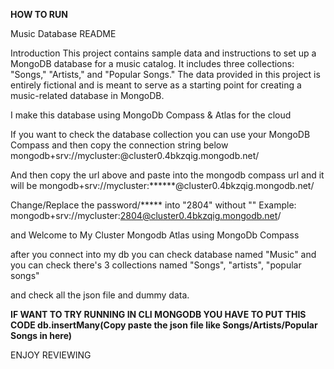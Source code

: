 **HOW TO RUN**


Music Database README

Introduction
This project contains sample data and instructions to set up a MongoDB database for a music catalog. It includes three collections: "Songs," "Artists," and "Popular Songs." The data provided in this project is entirely fictional and is meant to serve as a starting point for creating a music-related database in MongoDB.

I make this database using  MongoDb Compass & Atlas for the cloud

If you want to check the database collection you can use your MongoDB Compass and then copy the connection string below
mongodb+srv://mycluster:<password>@cluster0.4bkzqig.mongodb.net/

And then copy the url above and paste into the mongodb compass url and it will be
mongodb+srv://mycluster:******@cluster0.4bkzqig.mongodb.net/

Change/Replace the password/***** into "2804" without "" 
Example:
mongodb+srv://mycluster:2804@cluster0.4bkzqig.mongodb.net/

and Welcome to My Cluster Mongodb Atlas using MongoDb Compass

after you connect into my db you can check database named "Music"
and you can check there's 3 collections named "Songs", "artists", "popular songs"

and check all the json file and dummy data.

**IF WANT TO TRY RUNNING IN CLI MONGODB YOU HAVE TO PUT THIS CODE db.insertMany(Copy paste the json file like Songs/Artists/Popular Songs in here)**

ENJOY REVIEWING


